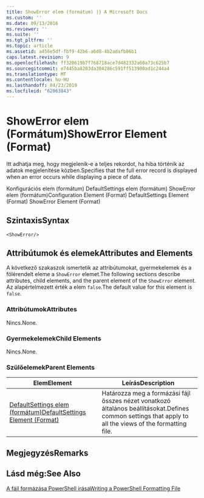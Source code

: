 ```yaml
---
title: ShowError elem (formátum) |} A Microsoft Docs
ms.custom: ''
ms.date: 09/13/2016
ms.reviewer: ''
ms.suite: ''
ms.tgt_pltfrm: ''
ms.topic: article
ms.assetid: a456e5df-fbf9-42b6-a6d8-4b2adafb86b1
caps.latest.revision: 9
ms.openlocfilehash: ff320619b7f768718ace7d482332a60a73c625b7
ms.sourcegitcommit: e7445ba8203da304286c591ff513900ad1c244a4
ms.translationtype: MT
ms.contentlocale: hu-HU
ms.lasthandoff: 04/23/2019
ms.locfileid: "62063843"
---
```

# <a name="showerror-element-format"></a><span data-ttu-id="70b40-102">ShowError elem (Formátum)</span><span class="sxs-lookup"><span data-stu-id="70b40-102">ShowError Element (Format)</span></span>

<span data-ttu-id="70b40-103">Itt adhatja meg, hogy megjelenik-e a teljes rekordot, ha hiba történik az adatok megjelenítése közben.</span><span class="sxs-lookup"><span data-stu-id="70b40-103">Specifies that the full error record is displayed when an error occurs while displaying a piece of data.</span></span>

<span data-ttu-id="70b40-104">Konfigurációs elem (formátum) DefaultSettings elem (formátum) ShowError elem (formátum)</span><span class="sxs-lookup"><span data-stu-id="70b40-104">Configuration Element (Format) DefaultSettings Element (Format) ShowError Element (Format)</span></span>

## <a name="syntax"></a><span data-ttu-id="70b40-105">Szintaxis</span><span class="sxs-lookup"><span data-stu-id="70b40-105">Syntax</span></span>

```scr
<ShowError/>
```

## <a name="attributes-and-elements"></a><span data-ttu-id="70b40-106">Attribútumok és elemek</span><span class="sxs-lookup"><span data-stu-id="70b40-106">Attributes and Elements</span></span>

<span data-ttu-id="70b40-107">A következő szakaszok ismertetik az attribútumokat, gyermekelemek és a fölérendelt eleme a `ShowError` elemet.</span><span class="sxs-lookup"><span data-stu-id="70b40-107">The following sections describe attributes, child elements, and the parent element of the `ShowError` element.</span></span> <span data-ttu-id="70b40-108">Az alapértelmezett érték a elem `false`.</span><span class="sxs-lookup"><span data-stu-id="70b40-108">The default value for this element is `false`.</span></span>

### <a name="attributes"></a><span data-ttu-id="70b40-109">Attribútumok</span><span class="sxs-lookup"><span data-stu-id="70b40-109">Attributes</span></span>

<span data-ttu-id="70b40-110">Nincs.</span><span class="sxs-lookup"><span data-stu-id="70b40-110">None.</span></span>

### <a name="child-elements"></a><span data-ttu-id="70b40-111">Gyermekelemek</span><span class="sxs-lookup"><span data-stu-id="70b40-111">Child Elements</span></span>

<span data-ttu-id="70b40-112">Nincs.</span><span class="sxs-lookup"><span data-stu-id="70b40-112">None.</span></span>

### <a name="parent-elements"></a><span data-ttu-id="70b40-113">Szülőelemek</span><span class="sxs-lookup"><span data-stu-id="70b40-113">Parent Elements</span></span>

|<span data-ttu-id="70b40-114">Elem</span><span class="sxs-lookup"><span data-stu-id="70b40-114">Element</span></span>|<span data-ttu-id="70b40-115">Leírás</span><span class="sxs-lookup"><span data-stu-id="70b40-115">Description</span></span>|
|-------------|-----------------|
|[<span data-ttu-id="70b40-116">DefaultSettings elem (formátum)</span><span class="sxs-lookup"><span data-stu-id="70b40-116">DefaultSettings Element (Format)</span></span>](./defaultsettings-element-format.md)|<span data-ttu-id="70b40-117">Határozza meg a formázási fájl összes nézet vonatkozó általános beállításokat.</span><span class="sxs-lookup"><span data-stu-id="70b40-117">Defines common settings that apply to all the views of the formatting file.</span></span>|

## <a name="remarks"></a><span data-ttu-id="70b40-118">Megjegyzés</span><span class="sxs-lookup"><span data-stu-id="70b40-118">Remarks</span></span>

## <a name="see-also"></a><span data-ttu-id="70b40-119">Lásd még:</span><span class="sxs-lookup"><span data-stu-id="70b40-119">See Also</span></span>

[<span data-ttu-id="70b40-120">A fájl formázása PowerShell írása</span><span class="sxs-lookup"><span data-stu-id="70b40-120">Writing a PowerShell Formatting File</span></span>](./writing-a-powershell-formatting-file.md)
